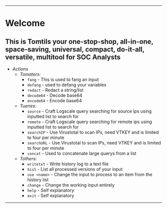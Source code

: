 ---------------------------------------

# **Welcome**
## This is Tomtils your one-stop-shop, all-in-one, space-saving, universal, compact, do-it-all, versatile, multitool for SOC Analysts

- *Actions*
    - *Tomaters:*
        - `fang` - This is used to fang an input
        - `defang` - used to defang your variables
        - `redact` - Redact a string/list
        - `decode64` - Decode base64
        - `encode64` - Encode base64
    - *Tueries:*
        - `source` - Craft Logscale query searching for source ips using inputted list to search for
        - `remote` - Craft Logscale query searching for remote ips using inputted list to search for
        - `searchIP` - Use Virustotal to scan IPs, need VTKEY and is limited to four per minute
        - `searchURL` - Use Virustotal to scan IPs, need VTKEY and is limited to four per minute
        - `concat` - Used to concatenate large querys from a list
    - *Tothers:*
        - `writetxt` - Write history log to a text file
        - `hist` - List all processed versions of your input
        - `use <name>` - Change the input to process to an item from the history list
        - `change` - Change the working input entirely
        - `help` - Self explanatory
        - `exit` - Self explanatory


---------------------------------------


